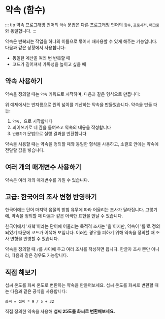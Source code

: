 # 약속 (함수)

::: tip
약속 프로그래밍 언어의 `약속` 문법은 다른 프로그래밍 언어의 `함수`, `프로시저`, `매크로`와 동일합니다.
:::

약속은 반복되는 작업을 하나의 이름으로 묶어서 재사용할 수 있게 해주는 기능입니다. 다음과 같은 상황에서 사용합니다:

-   동일한 계산을 여러 번 반복할 때
-   코드가 길어져서 가독성을 높이고 싶을 때

## 약속 사용하기

약속을 정의할 때는 `약속` 키워드로 시작하며, 다음과 같은 형식으로 만듭니다:

<code-runner :code='`약속, 반지름이 (반지름)인 원의 넓이
    반지름 * 반지름 * 3.14\n 반환하기
반지름이 (5)인 원의 넓이 보여주기`' />

위 예제에서는 반지름으로 원의 넓이를 계산하는 약속을 만들었습니다. 약속을 만들 때는:

1. `약속, `으로 시작합니다
1. 띄어쓰기로 네 칸을 들여쓰고 약속의 내용을 작성합니다
1. `반환하기` 문법으로 실행 결과를 반환합니다

약속을 사용할 때는 약속을 정의할 때와 동일한 형식을 사용하고, 소괄호 안에는 약속에 전달할 값을 넣습니다.

## 여러 개의 매개변수 사용하기

약속은 여러 개의 매개변수를 가질 수 있습니다.

<code-runner :code='`약속, (숫자1)와 (숫자2)의 합
    숫자1 + 숫자2\n 반환하기
합계 = (5)와 (3)의 합
합계 보여주기`' />

## 고급: 한국어의 조사 변형 반영하기

한국어에는 단어 마지막 음절의 받침 유무에 따라 어울리는 조사가 달라집니다. 그렇기에, 약속을 정의할 때 다음과 같은 어색한 표현을 만날 수 있습니다.

<code-runner :code='`약속, (이름)를 데려오기
    이름 + "님, 저와 함께 가셔야겠습니다" 보여주기\n
("재혁")를 데려오기`' />

한국어에서 '재혁'이라는 단어에 어울리는 목적격 조사는 '을'이지만, 약속이 '를'로 정의되었기 때문에 코드가 어색해 보입니다. 이러한 경우를 피하기 위해 약속을 정의할 때 조사 변형을 반영할 수 있습니다.

<code-runner :code='`약속, (이름)을/를 데려오기
    이름 + "님, 저와 함께 가셔야겠습니다" 보여주기\n
("재혁")을 데려오기`' />

약속을 정의할 때 `/`를 사이에 두고 여러 조사를 작성하면 됩니다. 한글자 조사 뿐만 아니라, 다음과 같은 경우도 가능합니다.

<code-runner :code='`약속, (대상)이여/여 지금 내게 나타나거라
    대상 + " 등장" 보여주기\n
("숫가락")이여 지금 내게 나타나거라
("포크")여 지금 내게 나타나거라`' />

## 직접 해보기

섭씨 온도를 화씨 온도로 변환하는 약속을 만들어보세요. 섭씨 온도를 화씨로 변환할 때는 다음과 같은 공식을 사용합니다:

```
화씨 = 섭씨 * 9 / 5 + 32
```

직접 정의한 약속을 사용해 **섭씨 25도를 화씨로 변환해보세요.**

<code-runner :challenge='{
    output: "77",
    answerCode: `약속, 섭씨 (온도)도를 화씨로 바꾸기
    온도 * 9/5 + 32\n 반환하기
화씨 = 섭씨 (25)도를 화씨로 바꾸기
화씨 보여주기`
}'
/>
